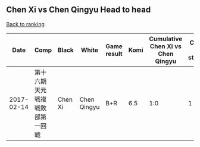 ## Chen Xi vs Chen  Qingyu Head to head

[Back to ranking](../../index.md)




| **Date** | **Comp** | **Black** | **White** | **Game result** | **Komi** | **Cumulative Chen Xi vs Chen  Qingyu** | **Chen Xi streak** | **Chen  Qingyu streak** | 
| --- | --- | --- | --- | --- | --- | --- | --- | --- |
| 2017-02-14 | 第十六期天元戦複戦敗部第一回戦 | Chen Xi | Chen  Qingyu | B+R | 6.5 | 1:0 | 1 | 0 |




